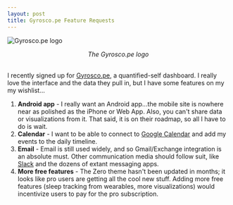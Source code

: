 ```yaml
---
layout: post
title: Gyrosco.pe Feature Requests
---
```

![Gyrosco.pe logo](https://d2gn4xht817m0g.cloudfront.net/p/product_screenshots/images/original/000/420/434/420434-06e8f4453b015d710a9436baaf02d681d8001112.png?1414176111)
<div style="text-align:center"><i>The Gyrosco.pe logo</i></div>
<br>

I recently signed up for [Gyrosco.pe][], a quantified-self dashboard. I really love the interface and the data they pull in, but I have some features on my my wishlist...

1. **Android app** - I really want an Android app...the mobile site is nowhere near as polished as the iPhone or Web App. Also, you can't share data or visualizations from it. That said, it is on their roadmap, so all I have to do is wait.
2. **Calendar** - I want to be able to connect to [Google Calendar](https://calendar.google.com/) and add my events to the daily timeline.
3. **Email** - Email is still used widely, and so Gmail/Exchange integration is an absolute must. Other communication media should follow suit, like [Slack](https://slack.com/) and the dozens of extant messaging apps.
4. **More free features** - The Zero theme hasn't been updated in months; it looks like pro users are getting all the cool new stuff. Adding more free features (sleep tracking from wearables, more visualizations) would incentivize users to pay for the pro subscription.

[Gyrosco.pe]: https://gyrosco.pe/ "Gyrosco.pe"
